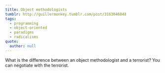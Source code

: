 ```yaml
---
title: Object methodologists
tumblr: http://guillermonkey.tumblr.com/post/3163046048
tags:
  - programming
  - object-oriented
  - paradigms
  - radicalisms
quote:
  author: null
---
```


What is the difference between an object methodologist and a terrorist? You can negotiate with the terrorist.
